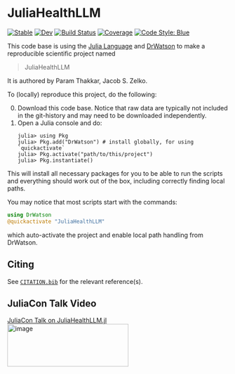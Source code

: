 # JuliaHealthLLM

[![Stable](https://img.shields.io/badge/docs-stable-blue.svg)](https://ParamThakkar123.github.io/JuliaHealthLLM.jl/stable/)
[![Dev](https://img.shields.io/badge/docs-dev-blue.svg)](https://ParamThakkar123.github.io/JuliaHealthLLM.jl/dev/)
[![Build Status](https://github.com/ParamThakkar123/JuliaHealthLLM.jl/actions/workflows/CI.yml/badge.svg?branch=master)](https://github.com/ParamThakkar123/JuliaHealthLLM.jl/actions/workflows/CI.yml?query=branch%3Amaster)
[![Coverage](https://codecov.io/gh/ParamThakkar123/JuliaHealthLLM.jl/branch/master/graph/badge.svg)](https://codecov.io/gh/ParamThakkar123/JuliaHealthLLM.jl)
[![Code Style: Blue](https://img.shields.io/badge/code%20style-blue-4495d1.svg)](https://github.com/invenia/BlueStyle)

This code base is using the [Julia Language](https://julialang.org/) and
[DrWatson](https://juliadynamics.github.io/DrWatson.jl/stable/)
to make a reproducible scientific project named
> JuliaHealthLLM

It is authored by Param Thakkar, Jacob S. Zelko.

To (locally) reproduce this project, do the following:

0. Download this code base. Notice that raw data are typically not included in the
   git-history and may need to be downloaded independently.
1. Open a Julia console and do:
   ```
   julia> using Pkg
   julia> Pkg.add("DrWatson") # install globally, for using `quickactivate`
   julia> Pkg.activate("path/to/this/project")
   julia> Pkg.instantiate()
   ```

This will install all necessary packages for you to be able to run the scripts and
everything should work out of the box, including correctly finding local paths.

You may notice that most scripts start with the commands:
```julia
using DrWatson
@quickactivate "JuliaHealthLLM"
```
which auto-activate the project and enable local path handling from DrWatson.

## Citing

See [`CITATION.bib`](CITATION.bib) for the relevant reference(s).

## JuliaCon Talk Video
[JuliaCon Talk on JuliaHealthLLM.jl](https://www.youtube.com/watch?v=oeYhwagpI98&t=21614s)
<img width="276" height="97" alt="image" src="https://github.com/user-attachments/assets/783e88e5-ab6e-4184-b9c5-c4a938c20330" />


